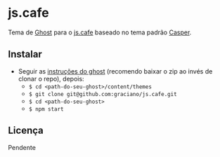 # js.cafe

Tema de [Ghost](http://github.com/tryghost/ghost/) para o [js.cafe](http://js.cafe) baseado no tema padrão [Casper](https://github.com/TryGhost/Casper).

## Instalar
 - Seguir as [instruções do ghost](https://github.com/TryGhost/Ghost#quick-start-install) (recomendo baixar o zip ao invés de clonar o repo), depois:
     - `$ cd <path-do-seu-ghost>/content/themes`
     - `$ git clone git@github.com:graciano/js.cafe.git`
     - `$ cd <path-do-seu-ghost>`
     - `$ npm start`

## Licença

Pendente